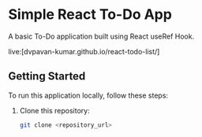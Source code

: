 # Simple React To-Do App

A basic To-Do application built using React useRef Hook.

live:[dvpavan-kumar.github.io/react-todo-list/]

## Getting Started

To run this application locally, follow these steps:

1. Clone this repository:

   ```bash
   git clone <repository_url>
